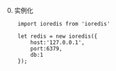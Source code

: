 0. 实例化

        import ioredis from 'ioredis'

        let redis = new ioredis({
            host:'127.0.0.1',
            port:6379,
            db:1
        });